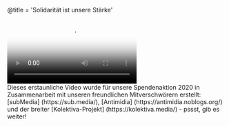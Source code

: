 @title = 'Solidarität ist unsere Stärke'

<div class="embed-responsive embed-responsive-16by9">
  <video controls="" poster="https://static.riseup.net/bird_de.jpeg" class="embed-responsive-item">
      <source src="https://static.riseup.net/Riseup-DE-720p.mp4 " type="video/mp4">
      Your browser does not support the video tag.
  </video>
</div>
Dieses erstaunliche Video wurde für unsere Spendenaktion 2020 in Zusammenarbeit mit unseren freundlichen Mitverschwörern erstellt: [subMedia] (https://sub.media/), [Antimidia] (https://antimidia.noblogs.org/) und der breiter [Kolektiva-Projekt] (https://kolektiva.media/) - pssst, gib es weiter!
